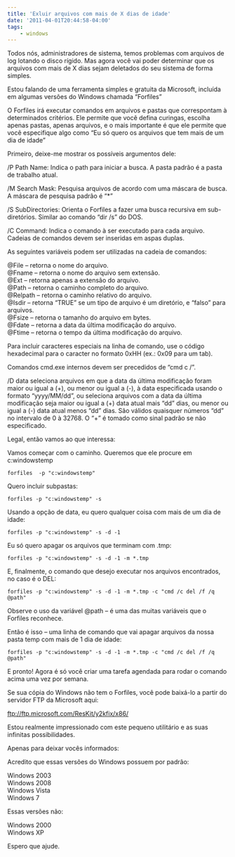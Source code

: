```yaml
---
title: 'Exluir arquivos com mais de X dias de idade'
date: '2011-04-01T20:44:58-04:00'
tags:
    - windows
---
```


Todos nós, administradores de sistema, temos problemas com arquivos de log lotando o disco rígido. Mas agora você vai poder determinar que os arquivos com mais de X dias sejam deletados do seu sistema de forma simples.

Estou falando de uma ferramenta simples e gratuita da Microsoft, incluída em algumas versões do Windows chamada “Forfiles”

O Forfiles irá executar comandos em arquivos e pastas que correspontam à determinados critérios. Ele permite que você defina curingas, escolha apenas pastas, apenas arquivos, e o mais importante é que ele permite que você especifique algo como “Eu só quero os arquivos que tem mais de um dia de idade”

Primeiro, deixe-me mostrar os possíveis argumentos dele:

/P Path Name: Indica o path para iniciar a busca. A pasta padrão é a pasta de trabalho atual.

/M Search Mask: Pesquisa arquivos de acordo com uma máscara de busca. A máscara de pesquisa padrão é “\*”

/S SubDirectories: Orienta o Forfiles a fazer uma busca recursiva em sub-diretórios. Similar ao comando “dir /s” do DOS.

/C Command: Indica o comando à ser executado para cada arquivo. Cadeias de comandos devem ser inseridas em aspas duplas.

As seguintes variáveis podem ser utilizadas na cadeia de comandos:

@File – retorna o nome do arquivo.  
@Fname – retorna o nome do arquivo sem extensão.  
@Ext – retorna apenas a extensão do arquivo.  
@Path – retorna o caminho completo do arquivo.  
@Relpath – retorna o caminho relativo do arquivo.  
@Isdir – retorna “TRUE” se um tipo de arquivo é um diretório, e “falso” para arquivos.  
@Fsize – retorna o tamanho do arquivo em bytes.  
@Fdate – retorna a data da última modificação do arquivo.  
@Ftime – retorna o tempo da última modificação do arquivo.

Para incluir caracteres especiais na linha de comando, use o código hexadecimal para o caracter no formato 0xHH (ex.: 0x09 para um tab).

Comandos cmd.exe internos devem ser precedidos de “cmd c /”.

/D data seleciona arquivos em que a data da última modificação foram maior ou igual a (+), ou menor ou igual a (-), à data especificada usando o formato “yyyy/MM/dd”, ou seleciona arquivos com a data da última modificação seja maior ou igual a (+) data atual mais “dd” dias, ou menor ou igual a (-) data atual menos “dd” dias. São válidos quaisquer números “dd” no intervalo de 0 à 32768. O “+” é tomado como sinal padrão se não especificado.

Legal, então vamos ao que interessa:

Vamos começar com o caminho. Queremos que ele procure em c:windowstemp

`forfiles  -p "c:windowstemp"`

Quero incluir subpastas:

`forfiles -p "c:windowstemp" -s`

Usando a opção de data, eu quero qualquer coisa com mais de um dia de idade:

`forfiles -p "c:windowstemp" -s -d -1`

Eu só quero apagar os arquivos que terminam com .tmp:

`forfiles -p "c:windowstemp" -s -d -1 -m *.tmp`

E, finalmente, o comando que desejo executar nos arquivos encontrados, no caso é o DEL:

`forfiles -p "c:windowstemp" -s -d -1 -m *.tmp -c "cmd /c del /f /q @path"`

Observe o uso da variável @path – é uma das muitas variáveis que o Forfiles reconhece.

Então é isso – uma linha de comando que vai apagar arquivos da nossa pasta temp com mais de 1 dia de idade:

`forfiles -p "c:windowstemp" -s -d -1 -m *.tmp -c "cmd /c del /f /q @path"`

E pronto! Agora é só você criar uma tarefa agendada para rodar o comando acima uma vez por semana.

Se sua cópia do Windows não tem o Forfiles, você pode baixá-lo a partir do servidor FTP da Microsoft aqui:

<ftp://ftp.microsoft.com/ResKit/y2kfix/x86/>

Estou realmente impressionado com este pequeno utilitário e as suas infinitas possibilidades.

Apenas para deixar vocês informados:

Acredito que essas versões do Windows possuem por padrão:

Windows 2003  
Windows 2008  
Windows Vista  
Windows 7

Essas versões não:

Windows 2000  
Windows XP

Espero que ajude.
